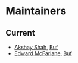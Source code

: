 Maintainers
===========

## Current
* [Akshay Shah](https://github.com/akshayjshah), [Buf](https://buf.build)
* [Edward McFarlane](https://github.com/emcfarlane), [Buf](https://buf.build)
